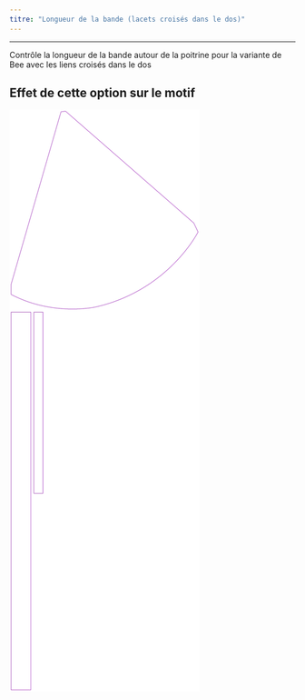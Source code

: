 ```yaml
---
titre: "Longueur de la bande (lacets croisés dans le dos)"
---
```


***

Contrôle la longueur de la bande autour de la poitrine pour la variante de Bee avec les liens croisés dans le dos

## Effet de cette option sur le motif

![Cette image montre l'effet de cette option en superposant plusieurs variantes qui ont une valeur différente pour cette option](bee_bandlength_sample.svg "Effet de cette option sur le motif")

